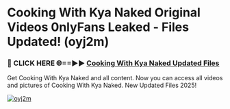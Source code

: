 # Cooking With Kya Naked Original Videos 0nlyFans Leaked - Files Updated! (oyj2m)

<h3>🔴 CLICK HERE 🌐==►► <a href="https://tinyurl.com/up5wt9bj" rel="nofollow">Cooking With Kya Naked Updated Files</a></h3>

Get Cooking With Kya Naked and all content. Now you can access all videos and pictures of Cooking With Kya Naked. New Updated Files 2025!

[![oyj2m](https://i.imgur.com/ABiUzMV.gif)](https://tinyurl.com/up5wt9bj)

